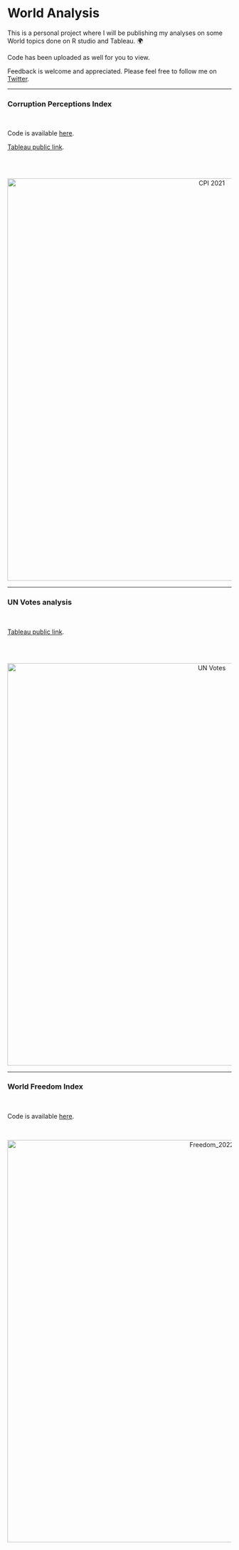 

# World Analysis

This is a personal project where I will be publishing my analyses on some World topics done on R studio and Tableau. :earth_africa:

Code has been uploaded as well for you to view.

Feedback is welcome and appreciated. Please feel free to follow me on [Twitter](https://twitter.com/Juanma_MN).

<hr>


### Corruption Perceptions Index

<br> 

Code is available [here](https://github.com/JuanmaMN/World_analysis/blob/main/Corruption_Perceptions_Index/Corruption_Perceptions_Index_2021.R).

[Tableau public link](https://public.tableau.com/app/profile/juanma4308/viz/CorruptionPerceptionsIndex_16439831479980/CPIindex).


<br> 

<br>

<p align="center">
<img width="903" alt="CPI 2021" src="https://user-images.githubusercontent.com/37122520/151801103-0113e215-4fcd-4d9a-9408-328bdff00762.png">
</p>


<hr>

### UN Votes analysis

<br> 


[Tableau public link](https://public.tableau.com/app/profile/juanma4308/viz/UN_votes_analysis/UN_votes).


<br> 

<br>

<p align="center">
<img width="903" alt="UN Votes" src="https://user-images.githubusercontent.com/37122520/153605121-29f24a9d-a65b-4580-866b-825e996be3ba.png">
</p>





<hr>

### World Freedom Index

<br> 

Code is available [here](https://github.com/JuanmaMN/World_analysis/blob/main/World_Freedom_index/TidyTuesday_23_2_2022_Freedom_2022.R).



<br>

<p align="center">
<img width="903" alt="Freedom_2022" src="https://user-images.githubusercontent.com/37122520/156429298-e63cfcee-efd4-4c60-8bef-ebe877b12327.png">
</p>

